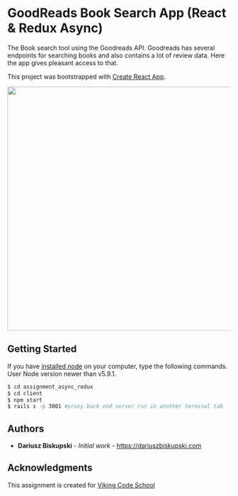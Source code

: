 # GoodReads Book Search App (React & Redux Async)

The Book search tool using the Goodreads API. Goodreads has several endpoints for searching books and also contains a lot of review data. Here the app gives pleasant access to that.

This project was bootstrapped with [Create React App](https://github.com/facebookincubator/create-react-app).


<p align="center">
  <img src="bank_preview.png" width="550"/>
</p>



## Getting Started

If you have [installed node](https://nodejs.org/en/download/) on your computer, type the following commands. User Node version newer than v5.9.1.


```bash
$ cd assignment_async_redux
$ cd client
$ npm start
$ rails s -p 3001 #proxy back end server run in another terminal tab
```


## Authors

* **Dariusz Biskupski** - *Initial work* - https://dariuszbiskupski.com


## Acknowledgments

This assignment is created for [Viking Code School](https://www.vikingcodeschool.com/)
